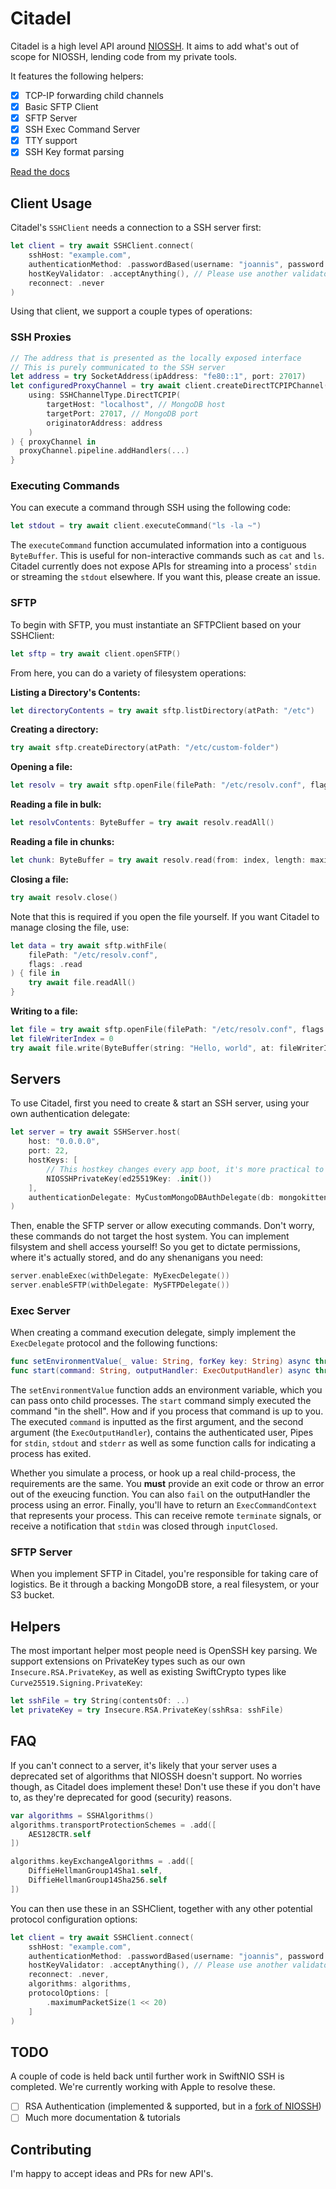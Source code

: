 # Citadel

Citadel is a high level API around [NIOSSH](https://github.com/apple/swift-nio-ssh). It aims to add what's out of scope for NIOSSH, lending code from my private tools.

It features the following helpers:

- [x] TCP-IP forwarding child channels
- [x] Basic SFTP Client
- [x] SFTP Server
- [x] SSH Exec Command Server
- [x] TTY support
- [x] SSH Key format parsing

[Read the docs](https://orlandos.nl/docs/citadel)

## Client Usage

Citadel's `SSHClient` needs a connection to a SSH server first:

```swift
let client = try await SSHClient.connect(
    sshHost: "example.com",
    authenticationMethod: .passwordBased(username: "joannis", password: "s3cr3t"),
    hostKeyValidator: .acceptAnything(), // Please use another validator if at all possible, it's insecure
    reconnect: .never
)
```

Using that client, we support a couple types of operations:

### SSH Proxies

```swift
// The address that is presented as the locally exposed interface
// This is purely communicated to the SSH server
let address = try SocketAddress(ipAddress: "fe80::1", port: 27017)
let configuredProxyChannel = try await client.createDirectTCPIPChannel(
    using: SSHChannelType.DirectTCPIP(
        targetHost: "localhost", // MongoDB host 
        targetPort: 27017, // MongoDB port
        originatorAddress: address
    )
) { proxyChannel in
  proxyChannel.pipeline.addHandlers(...)
}
```

### Executing Commands

You can execute a command through SSH using the following code:

```swift
let stdout = try await client.executeCommand("ls -la ~")
```

The `executeCommand` function accumulated information into a contiguous `ByteBuffer`. This is useful for non-interactive commands such as `cat` and `ls`. Citadel currently does not expose APIs for streaming into a process' `stdin` or streaming the `stdout` elsewhere. If you want this, please create an issue.

### SFTP

To begin with SFTP, you must instantiate an SFTPClient based on your SSHClient:

```swift
let sftp = try await client.openSFTP()
```

From here, you can do a variety of filesystem operations:

**Listing a Directory's Contents:**

```swift
let directoryContents = try await sftp.listDirectory(atPath: "/etc")
```

**Creating a directory:**

```swift
try await sftp.createDirectory(atPath: "/etc/custom-folder")
```

**Opening a file:**

```swift
let resolv = try await sftp.openFile(filePath: "/etc/resolv.conf", flags: .read)
```

**Reading a file in bulk:**

```swift
let resolvContents: ByteBuffer = try await resolv.readAll()
```

**Reading a file in chunks:**

```swift
let chunk: ByteBuffer = try await resolv.read(from: index, length: maximumByteCount)
```

**Closing a file:**

```swift
try await resolv.close()
```

Note that this is required if you open the file yourself. If you want Citadel to manage closing the file, use:

```swift
let data = try await sftp.withFile(
    filePath: "/etc/resolv.conf",
    flags: .read
) { file in
    try await file.readAll()
}
```

**Writing to a file:**

```swift
let file = try await sftp.openFile(filePath: "/etc/resolv.conf", flags: [.read, .write, .forceCreate])
let fileWriterIndex = 0
try await file.write(ByteBuffer(string: "Hello, world", at: fileWriterIndex)
```

## Servers

To use Citadel, first you need to create & start an SSH server, using your own authentication delegate:

```swift
let server = try await SSHServer.host(
    host: "0.0.0.0",
    port: 22,
    hostKeys: [
        // This hostkey changes every app boot, it's more practical to use a pre-generated one
        NIOSSHPrivateKey(ed25519Key: .init())
    ],
    authenticationDelegate: MyCustomMongoDBAuthDelegate(db: mongokitten)
)
```

Then, enable the SFTP server or allow executing commands. Don't worry, these commands do not target the host system. You can implement filsystem and shell access yourself! So you get to dictate permissions, where it's actually stored, and do any shenanigans you need:

```swift
server.enableExec(withDelegate: MyExecDelegate())
server.enableSFTP(withDelegate: MySFTPDelegate())
```

### Exec Server

When creating a command execution delegate, simply implement the `ExecDelegate` protocol and the following functions:

```swift
func setEnvironmentValue(_ value: String, forKey key: String) async throws
func start(command: String, outputHandler: ExecOutputHandler) async throws -> ExecCommandContext
```

The `setEnvironmentValue` function adds an environment variable, which you can pass onto child processes. The `start` command simply executed the command "in the shell". How and if you process that command is up to you. The executed `command` is inputted as the first argument, and the second argument (the `ExecOutputHandler`), contains the authenticated user, Pipes for `stdin`, `stdout` and `stderr` as well as some function calls for indicating a process has exited.

Whether you simulate a process, or hook up a real child-process, the requirements are the same. You **must** provide an exit code or throw an error out of the exeucing function. You can also `fail` on the outputHandler the process using an error. Finally, you'll have to return an `ExecCommandContext` that represents your process. This can receive remote `terminate` signals, or receive a notification that `stdin` was closed through `inputClosed`.

### SFTP Server

When you implement SFTP in Citadel, you're responsible for taking care of logistics. Be it through a backing MongoDB store, a real filesystem, or your S3 bucket.

## Helpers

The most important helper most people need is OpenSSH key parsing. We support extensions on PrivateKey types such as our own `Insecure.RSA.PrivateKey`, as well as existing SwiftCrypto types like `Curve25519.Signing.PrivateKey`:

```swift
let sshFile = try String(contentsOf: ..)
let privateKey = try Insecure.RSA.PrivateKey(sshRsa: sshFile)
```

## FAQ

If you can't connect to a server, it's likely that your server uses a deprecated set of algorithms that NIOSSH doesn't support. No worries though, as Citadel does implement these! Don't use these if you don't have to, as they're deprecated for good (security) reasons.

```swift
var algorithms = SSHAlgorithms()
algorithms.transportProtectionSchemes = .add([
    AES128CTR.self
])

algorithms.keyExchangeAlgorithms = .add([
    DiffieHellmanGroup14Sha1.self,
    DiffieHellmanGroup14Sha256.self
])
```

You can then use these in an SSHClient, together with any other potential protocol configuration options:

```swift
let client = try await SSHClient.connect(
    sshHost: "example.com",
    authenticationMethod: .passwordBased(username: "joannis", password: "s3cr3t"),
    hostKeyValidator: .acceptAnything(), // Please use another validator if at all possible, it's insecure
    reconnect: .never,
    algorithms: algorithms,
    protocolOptions: [
        .maximumPacketSize(1 << 20)
    ]
)
```

## TODO

A couple of code is held back until further work in SwiftNIO SSH is completed. We're currently working with Apple to resolve these.

- [ ] RSA Authentication (implemented & supported, but in a [fork of NIOSSH](https://github.com/Joannis/swift-nio-ssh-1/pull/1))
- [ ] Much more documentation & tutorials

## Contributing

I'm happy to accept ideas and PRs for new API's.
